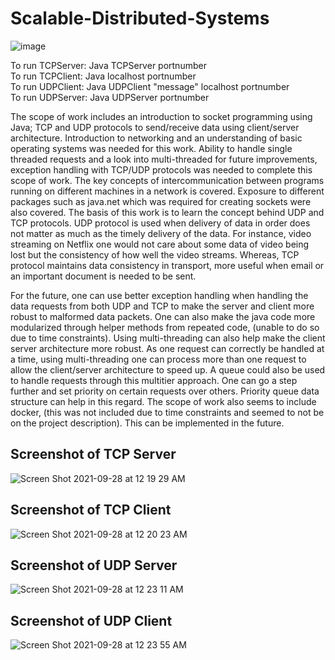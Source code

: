 # Scalable-Distributed-Systems

![image](https://user-images.githubusercontent.com/35156624/134996442-a93aae7b-0ff8-4292-bf96-d2d5de07c242.png)

To run TCPServer: Java TCPServer portnumber
<br/>
To run TCPClient: Java localhost portnumber
<br/>
To run UDPClient: Java UDPClient "message" localhost portnumber
<br/>
To run UDPServer: Java UDPServer portnumber

The scope of work includes an introduction to socket programming using Java; TCP and UDP protocols to send/receive data using client/server architecture. Introduction to networking and an understanding of basic operating systems was needed for this work. Ability to handle single threaded requests and a look into multi-threaded for future improvements, exception handling with TCP/UDP protocols was needed to complete this scope of work. The key concepts of intercommunication between programs running on different machines in a network is covered. Exposure to different packages such as java.net which was required for creating sockets were also covered. The basis of this work is to learn the concept behind UDP and TCP protocols. UDP protocol is used when delivery of data in order does not matter as much as the timely delivery of the data. For instance, video streaming on Netflix one would not care about some data of video being lost but the consistency of how well the video streams. Whereas, TCP protocol maintains data consistency in transport, more useful when email or an important document is needed to be sent.  

For the future, one can use better exception handling when handling the data requests from both UDP and TCP to make the server and client more robust to malformed data packets. One can also make the java code more modularized through helper methods from repeated code, (unable to do so due to time constraints). Using multi-threading can also help make the client server architecture more robust. As one request can correctly be handled at a time, using multi-threading one can process more than one request to allow the client/server architecture to speed up. A queue could also be used to handle requests through this multitier approach. One can go a step further and set priority on certain requests over others. Priority queue data structure can help in this regard. The scope of work also seems to include docker, (this was not included due to time constraints and seemed to not be on the project description).  This can be implemented in the future. 

## Screenshot of TCP Server
![Screen Shot 2021-09-28 at 12 19 29 AM](https://user-images.githubusercontent.com/35156624/134997975-6484e84c-f9f2-4897-8d57-94dbfdd87b24.png)

## Screenshot of TCP Client
![Screen Shot 2021-09-28 at 12 20 23 AM](https://user-images.githubusercontent.com/35156624/134998053-0d2c901c-fb9c-47b4-bdbb-536ee00bc80b.png)

## Screenshot of UDP Server
![Screen Shot 2021-09-28 at 12 23 11 AM](https://user-images.githubusercontent.com/35156624/134998253-58aff40a-8db1-4fe9-8c5c-8d575702b618.png)

## Screenshot of UDP Client
![Screen Shot 2021-09-28 at 12 23 55 AM](https://user-images.githubusercontent.com/35156624/134998302-64bcb1b7-90cd-49ea-b46a-3ce920870969.png)


